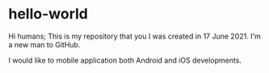 # hello-world

Hi humans;
This is my repository that you I was created in 17 June 2021.
I'm a new man to GitHub.

I would like to mobile application both Android and iOS developments. 

